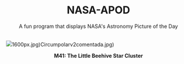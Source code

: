 <div align="center">
  <h1>
    NASA-APOD
  </h1>
</div>
  
<div align="center">
  A fun program that displays NASA's Astronomy Picture of the Day
</div>

<br>

![](https://apod.nasa.gov/apod/image/2502/M41_Li_4000.jpg)1600px.jpg)Circumpolarv2comentada.jpg)

<p align = "center">
  <b>M41: The Little Beehive Star Cluster</b>
</p>
